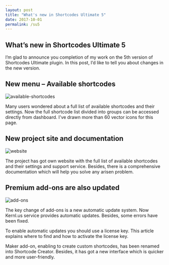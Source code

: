 ```yaml
---
layout: post
title: "What's new in Shortcodes Ultimate 5"
date: 2017-10-01
permalink: /su5
---
```


## What’s new in Shortcodes Ultimate 5

I’m glad to announce you completion of my work on the 5th version of Shortcodes Ultimate plugin. In this post, I’d like to tell you about changes in the new version.

## New menu – Available shortcodes

![available-shortcodes](https://github.com/vanokhin/vanokhin/assets/1898673/3be4033f-4926-43c2-a9ff-3a0ff22b55f9)

Many users wondered about a full list of available shortcodes and their settings. Now the full shortcode list divided into groups can be accessed directly from dashboard. I've drawn more than 60 vector icons for this page.

## New project site and documentation

![website](https://github.com/vanokhin/vanokhin/assets/1898673/56f72fdb-5c43-4cee-874b-974f85dc21f4)

The project has got own website with the full list of available shortcodes and their settings and support service. Besides, there is a comprehensive documentation which will help you solve any arisen problem.

## Premium add-ons are also updated

![add-ons](https://github.com/vanokhin/vanokhin/assets/1898673/fdf5b699-57fc-4edd-b413-d19deab3fb73)

The key change of add-ons is a new automatic update system. Now Kernl.us service provides automatic updates. Besides, some errors have been fixed.

To enable automatic updates you should use a license key. This article explains where to find and how to activate the license key.

Maker add-on, enabling to create custom shortcodes, has been renamed into Shortcode Creator. Besides, it has got a new interface which is quicker and more user-friendly.
